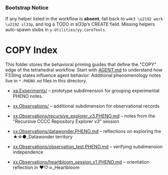 ### Bootstrap Notice
If any helper listed in the workflow is **absent**, fall back to
`w4k3 \u2192 work \u2192 sl33p`, and log a TODO in sl33p’s CREATE field.
Missing helpers auto-spawn stubs in `y.Utilities/yy.CoreTools`.

# COPY Index

This folder stores the behavioral priming guides that define the "COPY" edge of
the tetrahedral workflow. Start with [AGENT.md](./AGENT.md) to understand how
F33ling states influence agent behavior. Additional phenomenology notes live in
`*.PHENO.md` files in this directory.

- [xa.Experiments/](./xa.Experiments/) – prototype subdimension for grouping experimental PHENO notes.

- [xx.Observations/](./xx.Observations/) – additional subdimension for observational records
- [xx.Observations/recursive_explorer_v3.PHENO.md](./xx.Observations/recursive_explorer_v3.PHENO.md) – notes from the "Recursive CCCC Repository Explorer v3" session
- [xx.Observations/datawonder.PHENO.md](./xx.Observations/datawonder.PHENO.md) – reflections on exploring the ★☆●_Datawonder territory
- [xx.Observations/observation_test.PHENO.md](./xx.Observations/observation_test.PHENO.md) – verifying subdimension independence
- [xx.Observations/heartbloom_session_v1.PHENO.md](./xx.Observations/heartbloom_session_v1.PHENO.md) – orientation reflection in ♥♡☠_Heartbloom
